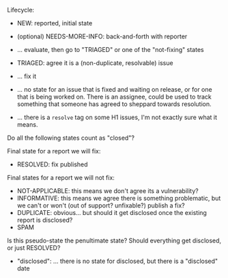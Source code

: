 Lifecycle:

- NEW: reported, initial state

- (optional) NEEDS-MORE-INFO: back-and-forth with reporter
- ... evaluate, then go to "TRIAGED" or one of the "not-fixing" states

- TRIAGED: agree it is a (non-duplicate, resolvable) issue
- ... fix it
- ... no state for an issue that is fixed and waiting on release, or
  for one that is being worked on. There is an assignee, could be used to
  track something that someone has agreed to sheppard towards resolution.
- ... there is a `resolve` tag on some H1 issues, I'm not exactly sure what it
  means.

Do all the following states count as "closed"?

Final state for a report we will fix:
- RESOLVED: fix published

Final states for a report we will not fix:
- NOT-APPLICABLE: this means we don't agree its a vulnerability?
- INFORMATIVE: this means we agree there is something problematic, but we
  can't or won't (out of support? unfixable?) publish a fix?
- DUPLICATE: obvious... but should it get disclosed once the existing report
  is disclosed?
- SPAM

Is this pseudo-state the penultimate state? Should everything get disclosed,
or just RESOLVED?
- "disclosed": ... there is no state for disclosed, but there is a "disclosed" date
